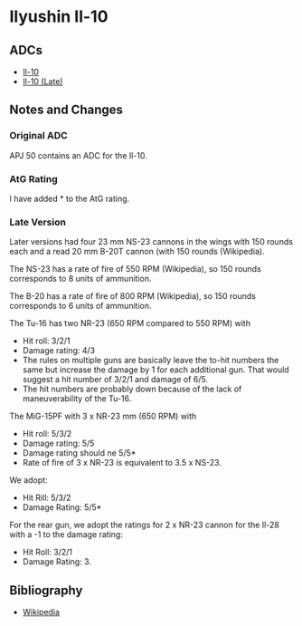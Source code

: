 # Ilyushin Il-10

## ADCs

- [Il-10](Il-10.json)
- [Il-10 (Late)](Il-10%20(Late).json)

## Notes and Changes

### Original ADC

APJ 50 contains an ADC for the Il-10.

### AtG Rating

I have added * to the AtG rating.

### Late Version

Later versions had four 23 mm NS-23 cannons in the wings with 150 rounds each and a read 20 mm B-20T cannon (with 150 rounds (Wikipedia).

The NS-23 has a rate of fire of 550 RPM (Wikipedia), so 150 rounds corresponds to 8 units of ammunition.

The B-20 has a rate of fire of 800 RPM (Wikipedia), so 150 rounds corresponds to 6 units of ammunition.

The Tu-16 has two NR-23 (650 RPM compared to 550 RPM) with 
- Hit roll: 3/2/1
- Damage rating: 4/3
- The rules on multiple guns are basically leave the to-hit numbers the same but increase the damage by 1 for each additional gun. That would suggest a hit number of 3/2/1 and damage of 6/5.
- The hit numbers are probably down because of the lack of maneuverability of the Tu-16. 

The MiG-15PF with 3 x NR-23 mm (650 RPM) with
- Hit roll: 5/3/2
- Damage rating: 5/5
- Damage rating should ne 5/5*
- Rate of fire of 3 x NR-23 is equivalent to 3.5 x NS-23.

We adopt:
- Hit Rill: 5/3/2
- Damage Rating: 5/5*

For the rear gun, we adopt the ratings for 2 x NR-23 cannon for the Il-28 with a -1 to the damage rating:
- Hit Roll: 3/2/1
- Damage Rating: 3.

## Bibliography

- [Wikipedia](https://en.wikipedia.org/wiki/Ilyushin_Il-10)
